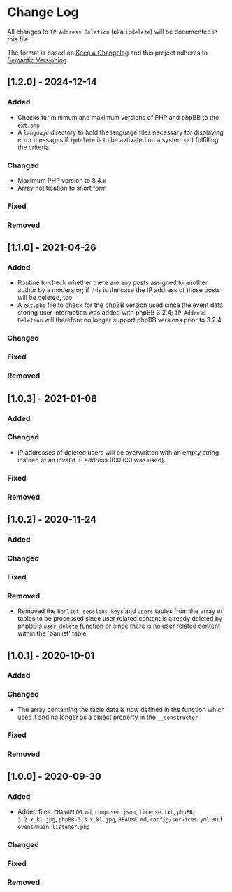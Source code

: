 # Change Log
All changes to `IP Address Deletion` (aka `ipdelete`) will be documented in this file.

The format is based on [Keep a Changelog](http://keepachangelog.com/)
and this project adheres to [Semantic Versioning](http://semver.org/).

## [1.2.0] - 2024-12-14

### Added
-	Checks for minimum and maximum versions of PHP and phpBB to the `ext.php`
-	A `language` directory to hold the language files necessary for displaying error messages if `ipdelete` is to be avtivated on a system not fulfilling the criteria

### Changed
-	Maximum PHP version to 8.4.x
-	Array notification to short form

### Fixed

### Removed

  
## [1.1.0] - 2021-04-26

### Added
-	Routine to check whether there are any posts assigned to another author by a moderator; if this is the case the IP address of those posts will be
	deleted, too
-	A `ext.php` file to check for the phpBB version used since the event data storing user information was added with phpBB 3.2.4; `IP Address Deletion`
	will therefore no longer support phpBB versions prior to 3.2.4

### Changed

### Fixed

### Removed

  
## [1.0.3] - 2021-01-06

### Added

### Changed
-	IP addresses of deleted users will be overwritten with an empty string instead of an invalid IP address (0:0:0:0 was used).

### Fixed

### Removed

  
## [1.0.2] - 2020-11-24

### Added

### Changed

### Fixed

### Removed
-	Removed the `banlist`, `sessions_keys` and `users` tables from the array of tables to be processed since user related content is already deleted by
	phpBB's `user_delete` function or since there is no user related content within the `banlist' table
  
  
## [1.0.1] - 2020-10-01

### Added

### Changed
-	The array containing the table data is now defined in the function which uses it and no longer as a object property in the `__constructor`

### Fixed

### Removed

  
## [1.0.0] - 2020-09-30

### Added
-	Added files: `CHANGELOG.md`, `composer.json`, `license.txt`, `phpBB-3.2.x_kl.jpg`, `phpBB-3.3.x_kl.jpg`, `README.md`, `config/services.yml` and `event/main_listener.php` 

### Changed

### Fixed

### Removed
